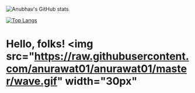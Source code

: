 ![Anubhav's GitHub stats](https://github-readme-stats.vercel.app/api?username=anurawat01&&show_icons=true&theme=onedark)

[![Top Langs](https://github-readme-stats.vercel.app/api/top-langs/?username=anurawat01&layout=compact)](https://github.com/anurawat01/github-readme-stats)


# Hello, folks! <img src="https://raw.githubusercontent.com/anurawat01/anurawat01/master/wave.gif" width="30px"

